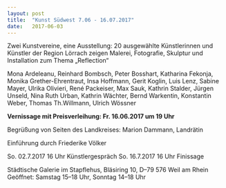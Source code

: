 ```yaml
---
layout: post
title:  "Kunst Südwest 7.06 - 16.07.2017"
date:   2017-06-03
---
```


<p class="intro">
Zwei Kunstvereine, eine Ausstellung: 
20 ausgewählte Künstlerinnen und Künstler der Region Lörrach zeigen Malerei, Fotografie, Skulptur und Installation zum Thema „Reflection“
</p>

Mona Ardeleanu, Reinhard Bombsch, Peter Bosshart, Katharina Fekonja, Monika Grether-Ehrentraut, Insa Hoffmann, Gerit Koglin, Luis Lenz, Sabine Mayer, Ulrika Olivieri, René Packeiser, Max Sauk, Kathrin Stalder, Jürgen Unseld, Nina Ruth Urban, Kathrin Wächter, Bernd Warkentin, Konstantin Weber, Thomas Th.Willmann, Ulrich Wössner

 
**Vernissage mit Preisverleihung: Fr. 16.06.2017 um 19 Uhr**

Begrüßung von Seiten des Landkreises: Marion Dammann, Landrätin

Einführung durch Friederike  Völker

So. 	02.7.2017 16 Uhr 	 Künstlergespräch
So. 	16.7.2017 16 Uhr 	 Finissage
		
		
		
Städtische Galerie im Stapflehus, Bläsiring 10, D–79 576 Weil am Rhein
Geöffnet: Samstag 15–18 Uhr, Sonntag 14–18 Uhr


